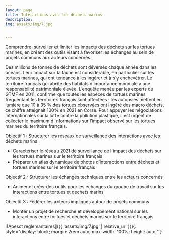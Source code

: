 ```yaml
---
layout: page
title: Interactions avec les déchets marins
description:  
img: assets/img/7.jpg


---
```


Comprendre, surveiller et limiter les impacts des déchets sur les tortues marines, en créant des outils visant à favoriser les échanges au sein de projets communs aux acteurs concernés.

Des millions de tonnes de déchets sont déversés chaque année dans les océans. Leur impact sur la faune est considérable, en particulier sur les tortues marines, qui ont tendance à les ingérer et à s’y enchevêtrer. Le territoire français qui abrite des habitats d’importance mondiale a une responsabilité patrimoniale élevée. L’enquête menée par les experts du GTMF en 2011, confirme que toutes les espèces de tortues marines fréquentant les territoires français sont affectées : les autopsies mettent en lumière que 10 à 35 % des tortues observées ont ingéré des macro déchets, ce chiffre atteignait 100% en 2021 en Corse. Pour appuyer les négociations internationales sur la lutte contre la pollution plastique, il est urgent de collecter le maximum d’informations sur l’impact observé sur les tortues marines du territoire français.

Objectif 1 : Structurer les réseaux de surveillance des interactions avec les déchets marins

<ul> 
    <li>Caractériser le réseau 2021 de surveillance de l’impact des déchets sur les tortues marines sur le territoire français</li>
    <li>Préparer un atlas dynamique de photos d’interactions entre déchets et tortues marines sur le territoire français</li>
</ul>

Objectif 2 : Structurer les échanges techniques entre les acteurs concernés

<ul> 
    <li>Animer et créer des outils pour les échanges du groupe de travail sur les interactions entre tortues et déchets marins</li>
</ul>

Objectif 3 : Fédérer les acteurs impliqués autour de projets communs

<ul> 
    <li>Monter un projet de recherche et développement national sur les interactions entre tortues et déchets marins sur le territoire français</li>
</ul>

![Apesct reglemantaires]({{ 'assets/img/7.jpg' | relative_url }}){: style="display: block; margin: 2rem auto; max-width: 100%; height: auto;" }